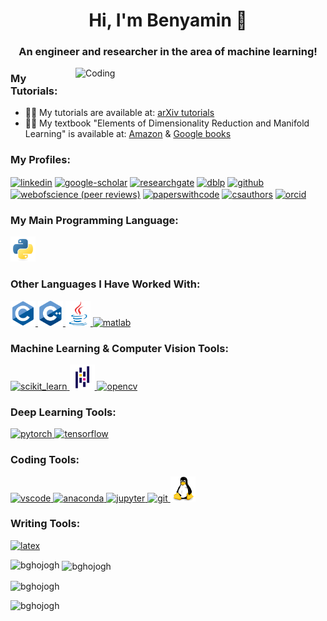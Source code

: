 <h1 align="center">Hi, I'm Benyamin 👋</h1>
<h3 align="center">An engineer and researcher in the area of machine learning!</h3>
<img align="right" alt="Coding" width="400" src="https://cdn.dribbble.com/users/1162077/screenshots/3848914/programmer.gif">

<h3 align="left">My Tutorials:</h3>

- 👨‍💻 My tutorials are available at: <a href="https://arxiv.org/search/advanced?advanced=&terms-0-operator=AND&terms-0-term=Ghojogh%2C+B&terms-0-field=author&terms-1-operator=AND&terms-1-term=Tutorial&terms-1-field=title&classification-physics_archives=all&classification-include_cross_list=include&date-filter_by=all_dates&date-year=&date-from_date=&date-to_date=&date-date_type=submitted_date&abstracts=show&size=50&order=-announced_date_first">arXiv tutorials</a>
- 👨‍💻 My textbook "Elements of Dimensionality Reduction and Manifold Learning" is available at: <a href="https://www.amazon.co.uk/Elements-Dimensionality-Reduction-Manifold-Learning/dp/3031106016">Amazon</a> & <a href="https://www.google.ca/books/edition/Elements_of_Dimensionality_Reduction_and/nyM5zwEACAAJ?hl=en&kptab=overview">Google books</a>

<h3 align="left">My Profiles:</h3>
<p align="left">
<a href="https://www.linkedin.com/in/benyamin-ghojogh-97423276/" target="blank"><img align="center" src="https://raw.githubusercontent.com/rahuldkjain/github-profile-readme-generator/master/src/images/icons/Social/linked-in-alt.svg" alt="linkedin" height="30" width="30" /></a>
<a href="https://scholar.google.com/citations?user=U8qAL-0AAAAJ&hl=en" target="blank"><img align="center" src="https://upload.wikimedia.org/wikipedia/commons/thumb/c/c7/Google_Scholar_logo.svg/2048px-Google_Scholar_logo.svg.png" alt="google-scholar" height="40" width="40" /></a>
<a href="https://www.researchgate.net/profile/Benyamin-Ghojogh" target="blank"><img align="center" src="https://upload.wikimedia.org/wikipedia/commons/thumb/5/5e/ResearchGate_icon_SVG.svg/1200px-ResearchGate_icon_SVG.svg.png" alt="researchgate" height="30" width="30" /></a>
<a href="https://dblp.org/pid/205/2826.html" target="blank"><img align="center" src="https://dblp.org/img/dblp.icon.192x192.png" alt="dblp" height="40" width="40" /></a>
<a href="https://github.com/bghojogh" target="blank"><img align="center" src="https://www.kindpng.com/picc/m/255-2558173_github-logo-png-transparent-png.png" alt="github" height="40" width="40" /></a>
<a href="https://www.webofscience.com/wos/author/record/809583" target="blank"><img align="center" src="https://yt3.ggpht.com/lOiMqL4UN4910SlRv1sSYUKCAhc6j4jJIhkVdRX_kCeoiOSYpi35mYaXchXLNNGbRBAqIahD=s900-c-k-c0x00ffffff-no-rj" alt="webofscience (peer reviews)" height="50" width="50" /></a>
<a href="https://paperswithcode.com/search?q=author%3ABenyamin+Ghojogh" target="blank"><img align="center" src="https://paperswithcode.com/static/logo.png" alt="paperswithcode" height="40" width="40" /></a>
<a href="https://www.csauthors.net/benyamin-ghojogh/" target="blank"><img align="center" src="https://pbs.twimg.com/profile_images/634282481735348224/23QP30-9_400x400.png" alt="csauthors" height="40" width="40" /></a>
<a href="https://orcid.org/0000-0002-9617-291X" target="blank"><img align="center" src="https://upload.wikimedia.org/wikipedia/commons/thumb/0/06/ORCID_iD.svg/2048px-ORCID_iD.svg.png" alt="orcid" height="30" width="30" /></a>
  
<h3 align="left">My Main Programming Language:</h3>

<a href="https://www.python.org" target="_blank" rel="noreferrer"> <img src="https://raw.githubusercontent.com/devicons/devicon/master/icons/python/python-original.svg" alt="python" width="40" height="40"/> </a>

<h3 align="left">Other Languages I Have Worked With:</h3>

<a href="https://www.cprogramming.com/" target="_blank" rel="noreferrer"> <img src="https://raw.githubusercontent.com/devicons/devicon/master/icons/c/c-original.svg" alt="c" width="40" height="40"/> </a> 
<a href="https://www.w3schools.com/cpp/" target="_blank" rel="noreferrer"> <img src="https://raw.githubusercontent.com/devicons/devicon/master/icons/cplusplus/cplusplus-original.svg" alt="cplusplus" width="40" height="40"/> </a> 
<a href="https://www.java.com" target="_blank" rel="noreferrer"> <img src="https://raw.githubusercontent.com/devicons/devicon/master/icons/java/java-original.svg" alt="java" width="40" height="40"/> 
<a href="https://www.mathworks.com/" target="_blank" rel="noreferrer"> <img src="https://upload.wikimedia.org/wikipedia/commons/2/21/Matlab_Logo.png" alt="matlab" width="40" height="40"/> </a>

<h3 align="left">Machine Learning & Computer Vision Tools:</h3>

<a href="https://scikit-learn.org/" target="_blank" rel="noreferrer"> <img src="https://upload.wikimedia.org/wikipedia/commons/0/05/Scikit_learn_logo_small.svg" alt="scikit_learn" width="40" height="40"/> </a>
<a href="https://pandas.pydata.org/" target="_blank" rel="noreferrer"> <img src="https://raw.githubusercontent.com/devicons/devicon/2ae2a900d2f041da66e950e4d48052658d850630/icons/pandas/pandas-original.svg" alt="pandas" width="40" height="40"/> </a>
<a href="https://opencv.org/" target="_blank" rel="noreferrer"> <img src="https://www.vectorlogo.zone/logos/opencv/opencv-icon.svg" alt="opencv" width="40" height="40"/> </a>

<h3 align="left">Deep Learning Tools:</h3>

<a href="https://pytorch.org/" target="_blank" rel="noreferrer"> <img src="https://www.vectorlogo.zone/logos/pytorch/pytorch-icon.svg" alt="pytorch" width="40" height="40"/> </a> 
<a href="https://www.tensorflow.org" target="_blank" rel="noreferrer"> <img src="https://www.vectorlogo.zone/logos/tensorflow/tensorflow-icon.svg" alt="tensorflow" width="40" height="40"/> </a>

<h3 align="left">Coding Tools:</h3>

<a href="https://code.visualstudio.com/" target="_blank" rel="noreferrer"> <img src="https://upload.wikimedia.org/wikipedia/commons/thumb/9/9a/Visual_Studio_Code_1.35_icon.svg/2048px-Visual_Studio_Code_1.35_icon.svg.png" alt="vscode" width="40" height="40"/> </a>
<a href="https://www.anaconda.com/" target="_blank" rel="noreferrer"> <img src="https://www.nicepng.com/png/detail/85-851058_anaconda-icon-anaconda-python-icon.png" alt="anaconda" width="40" height="40"/> </a>
<a href="https://jupyter.org/" target="_blank" rel="noreferrer"> <img src="https://upload.wikimedia.org/wikipedia/commons/thumb/3/38/Jupyter_logo.svg/1200px-Jupyter_logo.svg.png" alt="jupyter" width="40" height="40"/> </a>
<a href="https://git-scm.com/" target="_blank" rel="noreferrer"> <img src="https://www.vectorlogo.zone/logos/git-scm/git-scm-icon.svg" alt="git" width="40" height="40"/> </a> <a href="https://www.linux.org/" target="_blank" rel="noreferrer"> <img src="https://raw.githubusercontent.com/devicons/devicon/master/icons/linux/linux-original.svg" alt="linux" width="40" height="40"/> </a>     </p>

<h3 align="left">Writing Tools:</h3>

<a href="https://www.latex-project.org/" target="_blank" rel="noreferrer"> <img src="https://upload.wikimedia.org/wikipedia/commons/thumb/9/92/LaTeX_logo.svg/1200px-LaTeX_logo.svg.png" alt="latex" width="100" height="40"/> </a>

<p><img align="left" src="https://github-readme-stats.vercel.app/api/top-langs?username=bghojogh&show_icons=true&locale=en&layout=compact" alt="bghojogh" /></p>

<p>&nbsp;<img align="center" src="https://github-readme-stats.vercel.app/api?username=bghojogh&show_icons=true&locale=en" alt="bghojogh" /></p>

<p><img align="center" src="https://github-readme-streak-stats.herokuapp.com/?user=bghojogh&" alt="bghojogh" /></p>

<p align="left"> <img src="https://komarev.com/ghpvc/?username=bghojogh&label=Profile%20views&color=0e75b6&style=flat" alt="bghojogh" /> </p>

<!-- 
https://www.youtube.com/watch?v=G-EGDH50hGE
https://rahuldkjain.github.io/gh-profile-readme-generator/
-->
